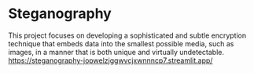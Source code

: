 # Steganography
This project focuses on developing a sophisticated and subtle encryption technique that embeds data into the smallest possible media, such as images, in a manner that is both unique and virtually undetectable.
https://steganography-jopwelzjggwvcjxwnnncp7.streamlit.app/
